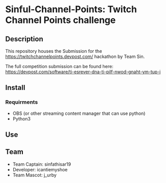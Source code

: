 # Sinful-Channel-Points: Twitch Channel Points challenge
## Description
This repository houses the Submission for the https://twitchchannelpoints.devpost.com/ hackathon by Team Sin.

The full competition submission can be found here: https://devpost.com/software/ti-esrever-dna-ti-pilf-nwod-gnaht-ym-tup-i 


## Install
### Requirments 
* OBS (or other streaming content manager that can use python)
* Python3

## Use

## Team 
- Team Captain: sinfathisar19
- Developer: icantiemyshoe
- Team Mascot: j_urby
